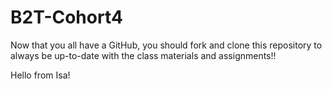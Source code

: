 # B2T-Cohort4
Now that you all have a GitHub, you should fork and clone this repository to always be up-to-date with the class materials and assignments!!

Hello from Isa!
